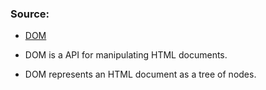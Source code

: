 
### Source:
* [DOM](https://www.javascripttutorial.net/javascript-dom/document-object-model-in-javascript/)

* DOM is a API for manipulating HTML documents.
* DOM represents an HTML document as a tree of nodes.